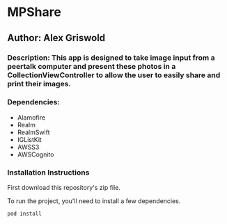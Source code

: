 # MPShare
## Author: Alex Griswold
### Description: This app is designed to take image input from a peertalk computer and present these photos in a CollectionViewController to allow the user to easily share and print their images.

### Dependencies:
- Alamofire
- Realm
- RealmSwift
- IGListKit
- AWSS3
- AWSCognito 

### Installation Instructions
First download this repository's zip file.

To run the project, you'll need to install a few dependencies.

```
pod install 
```
